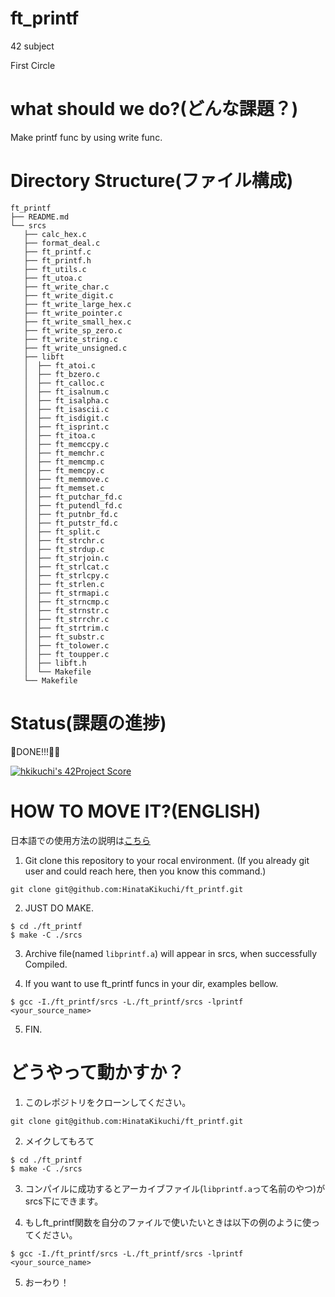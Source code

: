 # ft_printf

42 subject

First Circle

# what should we do?(どんな課題？)

Make printf func by using write func.

# Directory Structure(ファイル構成)

```
ft_printf
├── README.md
└── srcs
   ├── calc_hex.c
   ├── format_deal.c
   ├── ft_printf.c
   ├── ft_printf.h
   ├── ft_utils.c
   ├── ft_utoa.c
   ├── ft_write_char.c
   ├── ft_write_digit.c
   ├── ft_write_large_hex.c
   ├── ft_write_pointer.c
   ├── ft_write_small_hex.c
   ├── ft_write_sp_zero.c
   ├── ft_write_string.c
   ├── ft_write_unsigned.c
   ├── libft
   │  ├── ft_atoi.c
   │  ├── ft_bzero.c
   │  ├── ft_calloc.c
   │  ├── ft_isalnum.c
   │  ├── ft_isalpha.c
   │  ├── ft_isascii.c
   │  ├── ft_isdigit.c
   │  ├── ft_isprint.c
   │  ├── ft_itoa.c
   │  ├── ft_memccpy.c
   │  ├── ft_memchr.c
   │  ├── ft_memcmp.c
   │  ├── ft_memcpy.c
   │  ├── ft_memmove.c
   │  ├── ft_memset.c
   │  ├── ft_putchar_fd.c
   │  ├── ft_putendl_fd.c
   │  ├── ft_putnbr_fd.c
   │  ├── ft_putstr_fd.c
   │  ├── ft_split.c
   │  ├── ft_strchr.c
   │  ├── ft_strdup.c
   │  ├── ft_strjoin.c
   │  ├── ft_strlcat.c
   │  ├── ft_strlcpy.c
   │  ├── ft_strlen.c
   │  ├── ft_strmapi.c
   │  ├── ft_strncmp.c
   │  ├── ft_strnstr.c
   │  ├── ft_strrchr.c
   │  ├── ft_strtrim.c
   │  ├── ft_substr.c
   │  ├── ft_tolower.c
   │  ├── ft_toupper.c
   │  ├── libft.h
   │  └── Makefile
   └── Makefile
   ```

# Status(課題の進捗)

🎉DONE!!!🥳🎉

[![hkikuchi's 42Project Score](https://badge42.herokuapp.com/api/project/hkikuchi/ft_printf)](https://github.com/JaeSeoKim/badge42)


# HOW TO MOVE IT?(ENGLISH)
日本語での使用方法の説明は[こちら](#%E3%81%A9%E3%81%86%E3%82%84%E3%81%A3%E3%81%A6%E5%8B%95%E3%81%8B%E3%81%99%E3%81%8B)



1. Git clone this repository to your rocal environment. (If you already git user and could reach here, then you know this command.)

```
git clone git@github.com:HinataKikuchi/ft_printf.git
```

2. JUST DO MAKE.

```
$ cd ./ft_printf
$ make -C ./srcs
```

3. Archive file(named ```libprintf.a```) will appear in srcs, when successfully Compiled.

4. If you want to use ft_printf funcs in your dir, examples bellow.

```
$ gcc -I./ft_printf/srcs -L./ft_printf/srcs -lprintf <your_source_name>
```

5. FIN.


# どうやって動かすか？

1. このレポジトリをクローンしてください。

```
git clone git@github.com:HinataKikuchi/ft_printf.git
```

2. メイクしてもろて

```
$ cd ./ft_printf
$ make -C ./srcs
```

3. コンパイルに成功するとアーカイブファイル(```libprintf.a```って名前のやつ)がsrcs下にできます。

4. もしft_printf関数を自分のファイルで使いたいときは以下の例のように使ってください。

```
$ gcc -I./ft_printf/srcs -L./ft_printf/srcs -lprintf <your_source_name>
```

5. おーわり！
